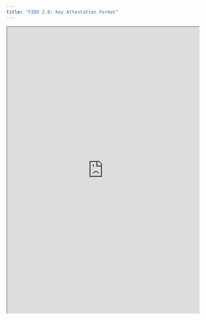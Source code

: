 ```yaml
---
title: "FIDO 2.0: Key Attestation Format"
---
```



<iframe height="750" width="100%" src="https://ewelton.github.io/ktest/wiki.html#FIDO%202.0:%20Key%20Attestation%20Format"></iframe>
